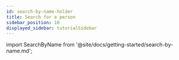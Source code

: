 ```yaml
---
id: search-by-name-holder
title: Search for a person
sidebar_position: 10
displayed_sidebar: tutorialSidebar
---
```


import SearchByName from '@site/docs/getting-started/search-by-name.md';

<SearchByName />